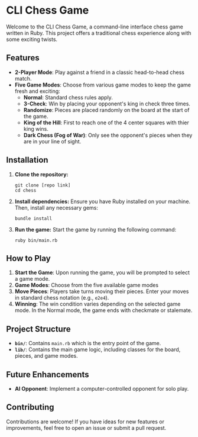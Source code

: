 # CLI Chess Game

Welcome to the CLI Chess Game, a command-line interface chess game written in Ruby. This project offers a traditional chess experience along with some exciting twists.

## Features

- **2-Player Mode**: Play against a friend in a classic head-to-head chess match.
- **Five Game Modes**: Choose from various game modes to keep the game fresh and exciting:
  - **Normal**: Standard chess rules apply.
  - **3-Check**: Win by placing your opponent's king in check three times.
  - **Randomize**: Pieces are placed randomly on the board at the start of the game.
  - **King of the Hill**: First to reach one of the 4 center squares with thier king wins.
  - **Dark Chess (Fog of War)**: Only see the opponent's pieces when they are in your line of sight.

## Installation

1.  **Clone the repository:**
    ```
    git clone [repo link]
    cd chess
    ```

2.  **Install dependencies:**
    Ensure you have Ruby installed on your machine. Then, install any necessary gems:
    ```
    bundle install
    ```

3.  **Run the game:**
    Start the game by running the following command:
    ```
    ruby bin/main.rb
    ```

## How to Play

1. **Start the Game**: Upon running the game, you will be prompted to select a game mode.
2. **Game Modes**: Choose from the five available game modes
3. **Move Pieces**: Players take turns moving their pieces. Enter your moves in standard chess notation (e.g., `e2e4`).
4. **Winning**: The win condition varies depending on the selected game mode. In the Normal mode, the game ends with checkmate or stalemate.

## Project Structure

- **`bin/`**: Contains `main.rb` which is the entry point of the game.
- **`lib/`**: Contains the main game logic, including classes for the board, pieces, and game modes.

## Future Enhancements

- **AI Opponent**: Implement a computer-controlled opponent for solo play.

## Contributing

Contributions are welcome! If you have ideas for new features or improvements, feel free to open an issue or submit a pull request.

